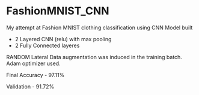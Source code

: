 # FashionMNIST_CNN
My attempt at Fashion MNIST clothing classification using CNN
Model built
- 2 Layered CNN (relu) with max pooling
- 2 Fully Connected layeres

RANDOM Lateral Data augmentation was induced in the training batch.
Adam optimizer used.

Final Accuracy - 97.11%

Validation - 91.72%
